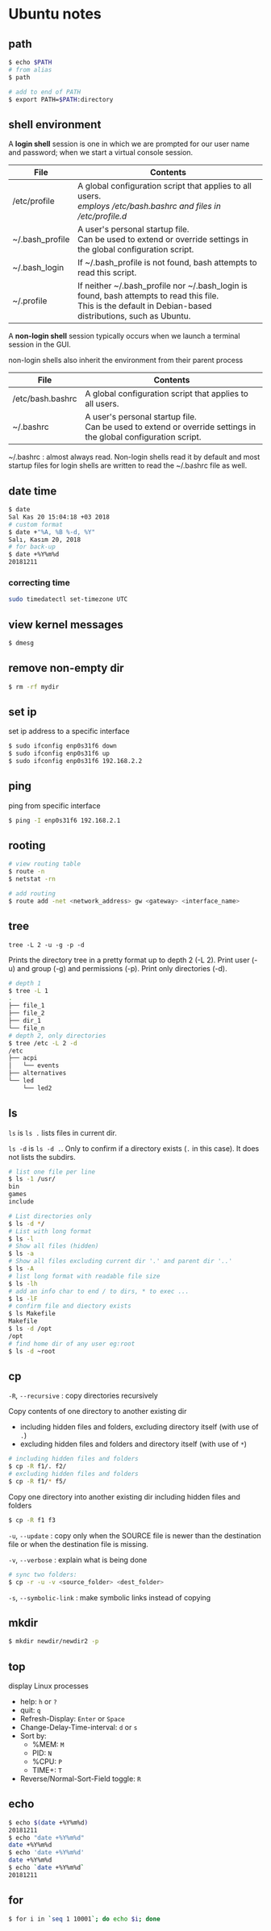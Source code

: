 # Ubuntu notes

## path

```bash
$ echo $PATH
# from alias
$ path

# add to end of PATH
$ export PATH=$PATH:directory
```

## shell environment

A **login shell** session is one in which we are prompted for our user name and password; when we start a virtual console session.

| File            | Contents                                                                                                                                                       |
| --------------- | -------------------------------------------------------------------------------------------------------------------------------------------------------------- |
| /etc/profile    | A global configuration script that applies to all users.<br> *employs /etc/bash.bashrc and files in /etc/profile.d*                                            |
| ~/.bash_profile | A user's personal startup file.<br> Can be used to extend or override settings in the global configuration script.                                             |
| ~/.bash_login   | If ~/.bash_profile is not found, bash attempts to read this script.                                                                                            |
| ~/.profile      | If neither ~/.bash_profile nor ~/.bash_login is found, bash attempts to read this file.<br> This is the default in Debian-based distributions, such as Ubuntu. |

A **non-login shell** session typically occurs when we launch a terminal session in the GUI.

non-login shells also inherit the environment from their parent process

| File             | Contents                                                                                                           |
| ---------------- | ------------------------------------------------------------------------------------------------------------------ |
| /etc/bash.bashrc | A global configuration script that applies to all users.                                                           |
| ~/.bashrc        | A user's personal startup file.<br> Can be used to extend or override settings in the global configuration script. |

~/.bashrc
: almost always read. Non-login shells read it by default and most startup files for login shells are written to read the ~/.bashrc file as well.

## date time

```bash
$ date
Sal Kas 20 15:04:18 +03 2018
# custom format
$ date +"%A, %B %-d, %Y"
Salı, Kasım 20, 2018
# for back-up
$ date +%Y%m%d
20181211
```

### correcting time

```bash
sudo timedatectl set-timezone UTC
```

## view kernel messages

```bash
$ dmesg
```

## remove non-empty dir

```bash
$ rm -rf mydir
```

## set ip

set ip address to a specific interface

```bash
$ sudo ifconfig enp0s31f6 down
$ sudo ifconfig enp0s31f6 up
$ sudo ifconfig enp0s31f6 192.168.2.2
```

## ping

ping from specific interface

```bash
$ ping -I enp0s31f6 192.168.2.1
```

## rooting

```bash
# view routing table
$ route -n
$ netstat -rn

# add routing
$ route add -net <network_address> gw <gateway> <interface_name>
```

## tree

`tree -L 2 -u -g -p -d`

Prints the directory tree in a pretty format up to depth 2 (-L 2). Print user (-u) and group (-g) and permissions (-p). Print only directories (-d).

```bash
# depth 1
$ tree -L 1
.
├── file_1
├── file_2
├── dir_1
└── file_n
# depth 2, only directories
$ tree /etc -L 2 -d
/etc
├── acpi
│   └── events
├── alternatives
└── led
    └── led2
```

## ls

`ls` is `ls .` lists files in current dir.

`ls -d` is `ls -d .`. Only to confirm if a directory exists (`.` in this case). It does not lists the subdirs.

```bash
# list one file per line
$ ls -1 /usr/
bin
games
include

# List directories only
$ ls -d */
# List with long format
$ ls -l
# Show all files (hidden)
$ ls -a
# Show all files excluding current dir '.' and parent dir '..'
$ ls -A
# list long format with readable file size
$ ls -lh
# add an info char to end / to dirs, * to exec ...
$ ls -lF
# confirm file and diectory exists
$ ls Makefile
Makefile
$ ls -d /opt
/opt
# find home dir of any user eg:root
$ ls -d ~root
```

## cp

`-R`, `--recursive`
: copy directories recursively

Copy contents of one directory to another existing dir 
- including hidden files and folders, excluding directory itself (with use of `.`)
- excluding hidden files and folders and directory itself (with use of `*`)

```bash
# including hidden files and folders
$ cp -R f1/. f2/
# excluding hidden files and folders
$ cp -R f1/* f5/
```

Copy one directory into another existing dir including hidden files and folders

```bash
$ cp -R f1 f3
```

`-u`, `--update`
: copy only when the SOURCE file is newer than the destination file or when the destination file is missing.

`-v`, `--verbose`
: explain what is being done

```bash
# sync two folders:
$ cp -r -u -v <source_folder> <dest_folder>
```

`-s`, `--symbolic-link`
: make symbolic links instead of copying

## mkdir

```bash
$ mkdir newdir/newdir2 -p
```

## top

display Linux processes

- help: `h` or `?`
- quit: `q`
- Refresh-Display: `Enter` or `Space`
- Change-Delay-Time-interval: `d` or `s`
- Sort by:
  - %MEM: `M`
  - PID: `N`
  - %CPU: `P`
  - TIME+: `T`
- Reverse/Normal-Sort-Field toggle: `R`

## echo

```bash
$ echo $(date +%Y%m%d)
20181211
$ echo "date +%Y%m%d"
date +%Y%m%d
$ echo 'date +%Y%m%d'
date +%Y%m%d
$ echo `date +%Y%m%d`
20181211
```

## for

```bash
$ for i in `seq 1 10001`; do echo $i; done
```
